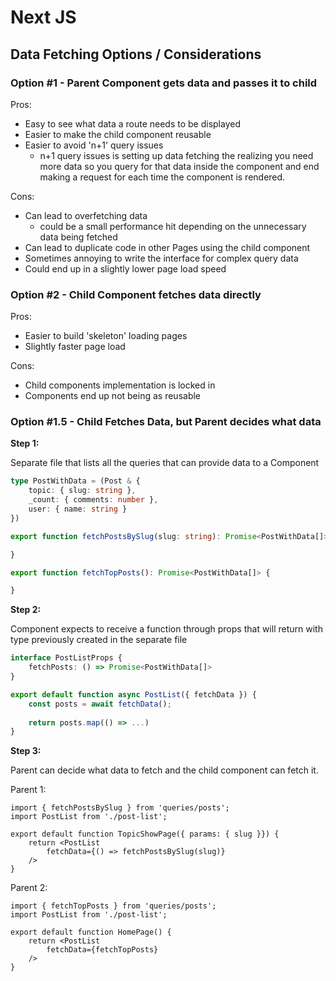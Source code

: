 # Next JS

## Data Fetching Options / Considerations

### Option #1 - Parent Component gets data and passes it to child

Pros:

- Easy to see what data a route needs to be displayed
- Easier to make the child component reusable
- Easier to avoid 'n+1' query issues
  - n+1 query issues is setting up data fetching the realizing you need more data so you query for that data inside the component and end making a request for each time the component is rendered.

Cons:

- Can lead to overfetching data
  - could be a small performance hit depending on the unnecessary data being fetched
- Can lead to duplicate code in other Pages using the child component
- Sometimes annoying to write the interface for complex query data
- Could end up in a slightly lower page load speed

### Option #2 - Child Component fetches data directly

Pros:

- Easier to build 'skeleton' loading pages
- Slightly faster page load

Cons:

- Child components implementation is locked in
- Components end up not being as reusable

### Option #1.5 -  Child Fetches Data, but Parent decides what data

**Step 1:**

Separate file that lists all the queries that can provide data to a Component

```typescript
type PostWithData = (Post & {
    topic: { slug: string },
    _count: { comments: number },
    user: { name: string }
})

export function fetchPostsBySlug(slug: string): Promise<PostWithData[]> {

}

export function fetchTopPosts(): Promise<PostWithData[]> {

}
```

**Step 2:**

Component expects to receive a function through props that will return with type previously created in the separate file

```typescript
interface PostListProps {
    fetchPosts: () => Promise<PostWithData[]>
}

export default function async PostList({ fetchData }) {
	const posts = await fetchData();
	
	return posts.map(() => ...)
}
```

**Step 3:**

Parent can decide what data to fetch and the child component can fetch it.

Parent 1:
```react
import { fetchPostsBySlug } from 'queries/posts';
import PostList from './post-list';

export default function TopicShowPage({ params: { slug }}) {
	return <PostList
		fetchData={() => fetchPostsBySlug(slug)}
	/>
}
```

Parent 2:

```react
import { fetchTopPosts } from 'queries/posts';
import PostList from './post-list';

export default function HomePage() {
	return <PostList
		fetchData={fetchTopPosts}
	/>
}
```

